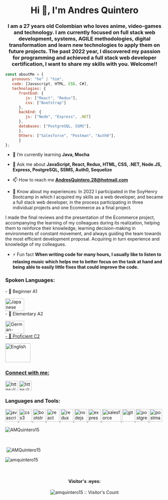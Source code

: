 <h1 align="center">Hi 👋, I'm Andres Quintero</h1>

<h3 align="center">I am a 27 years old Colombian who loves anime, video-games and technology. I am currently focused on full stack web development, systems, AGILE methodologies, digital transformation and learn new technologies to apply them on future projects. The past 2022 year, I discovered my passion for programming and achieved a full stack web developer certification, I want to share my skills with you. Welcome!!</h3>

```javascript
const aboutMe = {
   pronouns: "he" | "him",
   code: [Javascript, HTML, CSS, C#],
   technologies: {
      frontEnd: {
         js: ["React", "Redux"],
         css: ["Bootstrap"]
      },
      backEnd: {
         js: ["Node", "Express", .NET]
      },
      databases: ["PostgreSQL, SSMS"],
      },
      Others: ["Salesforce", "Postman", "Auth0"],
      }
};
```

- 🌱 I’m currently learning **Java, Mocha**

- 💬 Ask me about **JavaScript, React, Redux, HTML, CSS, .NET, Node.JS, Express, PostgreSQL, SSMS, Auth0, Sequelize**

- 📫 How to reach me **AndresQuintero.28@hotmail.com**

- 📄 Know about my experiences: In 2022 I participated in the SoyHenry Bootcamp in which I acquired my skills as a web developer, and became a full stack web developer, in the process participating in three individual projects and one Ecommerce as a final project.

I made the final reviews and the presentation of the Ecommerce project, accompanying the learning of my colleagues during its realization, helping them to reinforce their knowledge, learning decision-making in environments of constant movement, and always guiding the team towards the most efficient development proposal. Acquiring in turn experience and knowledge of my colleagues.

- ⚡ Fun fact **When writing code for many hours, I usually like to listen to relaxing music which helps me to better focus on the task at hand and being able to easily little fixes that could improve the code.**

<h3 align="left">Spoken Languages:</h3>
- 💬 Beginner A1
<p align="left"> <img src="https://upload.wikimedia.org/wikipedia/commons/f/f0/Flag_of_Japan_%28bordered%29.svg" alt="Japanese" width="60" height="40"/>
</br>
- 💬 Elementary A2
<p align="left"> <img src="https://upload.wikimedia.org/wikipedia/en/thumb/b/ba/Flag_of_Germany.svg/1200px-Flag_of_Germany.svg.png" alt="German-Deutsch" width="60" height="40"/>
</br>
<a href="https://www.efset.org/cert/moCEbt" target="_blank">
- 💬 Proficient C2
<p align="left"> <a href="https://www.efset.org/cert/moCEbt" target="_blank"> <img src="https://images.emojiterra.com/twitter/512px/1f1fa-1f1f8.png" alt="English" width="80" height="60"/>

<h3 align="left">Connect with me:</h3>
<p align="left">
<a href="https://www.linkedin.com/in/andresmauricioquinterotorres/" target="_blank"><img align="center" src="https://cdn.jsdelivr.net/npm/simple-icons@3.0.1/icons/linkedin.svg" alt="https://www.linkedin.com/in/andresmauricioquinterotorres/" height="30" width="40" /></a>
<a href="https://www.facebook.com/andresmauricio.quinterotorres.3" target="_blank"><img align="center" src="https://cdn.jsdelivr.net/npm/simple-icons@3.0.1/icons/facebook.svg" alt="https://www.facebook.com/andresmauricio.quinterotorres.3" height="30" width="40" /></a>
</p>

<h3 align="left">Languages and Tools:</h3>
<p align="left">  <a href="https://developer.mozilla.org/en-US/docs/Web/JavaScript" target="_blank"> <img src="https://upload.wikimedia.org/wikipedia/commons/thumb/9/99/Unofficial_JavaScript_logo_2.svg/1024px-Unofficial_JavaScript_logo_2.svg.png" alt="javascript" width="40" height="40"/> </a> 
<a href="https://www.w3schools.com/css/" target="_blank"> <img src="https://cdn4.iconfinder.com/data/icons/social-media-logos-6/512/121-css3-512.png" alt="css3" width="40" height="40"/> </a> 
<a href="https://getbootstrap.com" target="_blank"> <img src="https://upload.wikimedia.org/wikipedia/commons/thumb/b/b2/Bootstrap_logo.svg/1024px-Bootstrap_logo.svg.png" alt="bootstrap" width="40" height="40"/> </a> 
<a href="https://reactjs.org/" target="_blank"> <img src="https://seeklogo.com/images/R/react-logo-7B3CE81517-seeklogo.com.png" alt="react" width="40" height="40"/> </a> 
<a href="https://redux.js.org" target="_blank"> <img src="https://seeklogo.com/images/R/redux-logo-9CA6836C12-seeklogo.com.png" alt="redux" width="40" height="40"/>
<a href="https://nodejs.org" target="_blank"> <img src="https://cdn.pixabay.com/photo/2015/04/23/17/41/node-js-736399_960_720.png" alt="nodejs" height="40"/> </a>
<a href="https://expressjs.com" target="_blank"> <img src="https://i.cloudup.com/zfY6lL7eFa-3000x3000.png" alt="express" height="40"/> </a> 
<a href="https://www.salesforce.com/" target="_blank"> <img src="https://c1.sfdcstatic.com/content/dam/sfdc-docs/www/logos/logo-salesforce.svg" alt="salesforce" width="60" height="40"/> </a> 
<a href="https://git-scm.com/" target="_blank"> <img src="https://www.vectorlogo.zone/logos/git-scm/git-scm-icon.svg" alt="git" width="40" height="40"/> </a> 
<a href="https://www.postgresql.org" target="_blank"> <img src="https://upload.wikimedia.org/wikipedia/commons/thumb/2/29/Postgresql_elephant.svg/1200px-Postgresql_elephant.svg.png" alt="postgresql" width="40" height="40"/> </a> 
<a href="https://postman.com" target="_blank"> <img src="https://www.vectorlogo.zone/logos/getpostman/getpostman-icon.svg" alt="postman" width="40" height="40"/> </a> 
   
<p><img align="center" src="https://github-readme-stats.vercel.app/api/top-langs?username=amquintero15&show_icons=true&theme=dark&locale=en&layout=compact" alt="AMQuintero15"/></p>
</br>
<p>&nbsp;<img align="center" src="https://github-readme-stats.vercel.app/api?username=amquintero15&show_icons=true&theme=highcontrast&title_color=cfd147&locale=en" alt="AMQuintero15"/></p>
<p><img align="center" src="https://github-readme-streak-stats.herokuapp.com/?user=amquintero15&theme=dark" alt="amquintero15" /></p>

</br>
<h4 align="center">Visitor's :eyes:</h4>

<p align="center"><img src="https://profile-counter.glitch.me/{amquintero15}/count.svg" alt="amquintero15 :: Visitor's Count" /></p>

